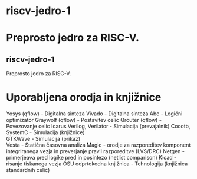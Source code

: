 # riscv-jedro-1
Preprosto jedro za RISC-V.
=======
## riscv-jedro-1
Preprosto jedro za RISC-V.


# Uporabljena orodja in knjižnice
Yosys (qflow) - Digitalna sinteza 
Vivado - Digitalna sinteza
Abc - Logični optimizator 
Graywolf (qflow) - Postavitev celic 
Qrouter (qflow) - Povezovanje celic 
Icarus Verilog, Verilator - Simulacija (prevajalnik) 
Cocotb, SystemC - Simulacija (knjižnice)   
GTKWave - Simulacija (prikaz)      
Vesta - Statična časovna analiza 
Magic - orodje za razporeditev komponent integriranega vezja in preverjanje pravil razporeditve (LVS/DRC)
Netgen - primerjeava pred logike pred in posintezo (netlist comparison)
Kicad - risanje tiskanega vezja 
OSU odprtokodna knjižnica - Tehnologija (knjižnica standardnih celic)





